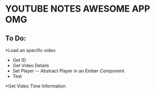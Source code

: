 # YOUTUBE NOTES AWESOME APP OMG #

## To Do: ##

*Load an specific video
- Get ID
- Get Video Details
- Set Player
-- Abstract Player in an Ember Component
- Test

*Get Video Time Information